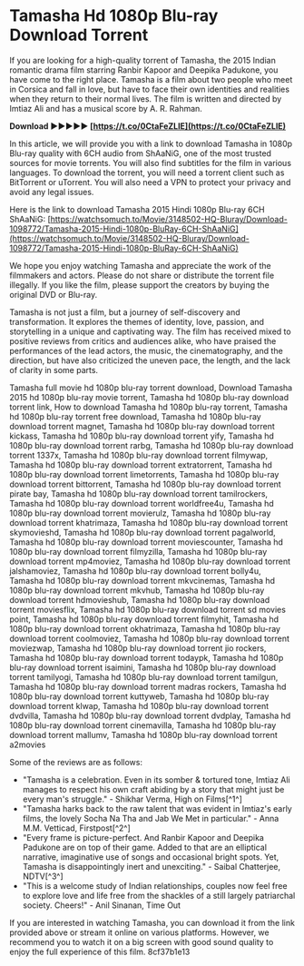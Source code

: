 
 
# Tamasha Hd 1080p Blu-ray Download Torrent
 
If you are looking for a high-quality torrent of Tamasha, the 2015 Indian romantic drama film starring Ranbir Kapoor and Deepika Padukone, you have come to the right place. Tamasha is a film about two people who meet in Corsica and fall in love, but have to face their own identities and realities when they return to their normal lives. The film is written and directed by Imtiaz Ali and has a musical score by A. R. Rahman.
 
**Download ►►►►► [https://t.co/0CtaFeZLlE](https://t.co/0CtaFeZLlE)**


 
In this article, we will provide you with a link to download Tamasha in 1080p Blu-ray quality with 6CH audio from ShAaNiG, one of the most trusted sources for movie torrents. You will also find subtitles for the film in various languages. To download the torrent, you will need a torrent client such as BitTorrent or uTorrent. You will also need a VPN to protect your privacy and avoid any legal issues.
 
Here is the link to download Tamasha 2015 Hindi 1080p Blu-ray 6CH ShAaNiG: [https://watchsomuch.to/Movie/3148502-HQ-Bluray/Download-1098772/Tamasha-2015-Hindi-1080p-BluRay-6CH-ShAaNiG](https://watchsomuch.to/Movie/3148502-HQ-Bluray/Download-1098772/Tamasha-2015-Hindi-1080p-BluRay-6CH-ShAaNiG)
 
We hope you enjoy watching Tamasha and appreciate the work of the filmmakers and actors. Please do not share or distribute the torrent file illegally. If you like the film, please support the creators by buying the original DVD or Blu-ray.

Tamasha is not just a film, but a journey of self-discovery and transformation. It explores the themes of identity, love, passion, and storytelling in a unique and captivating way. The film has received mixed to positive reviews from critics and audiences alike, who have praised the performances of the lead actors, the music, the cinematography, and the direction, but have also criticized the uneven pace, the length, and the lack of clarity in some parts.
 
Tamasha full movie hd 1080p blu-ray torrent download,  Download Tamasha 2015 hd 1080p blu-ray movie torrent,  Tamasha hd 1080p blu-ray download torrent link,  How to download Tamasha hd 1080p blu-ray torrent,  Tamasha hd 1080p blu-ray torrent free download,  Tamasha hd 1080p blu-ray download torrent magnet,  Tamasha hd 1080p blu-ray download torrent kickass,  Tamasha hd 1080p blu-ray download torrent yify,  Tamasha hd 1080p blu-ray download torrent rarbg,  Tamasha hd 1080p blu-ray download torrent 1337x,  Tamasha hd 1080p blu-ray download torrent filmywap,  Tamasha hd 1080p blu-ray download torrent extratorrent,  Tamasha hd 1080p blu-ray download torrent limetorrents,  Tamasha hd 1080p blu-ray download torrent bittorrent,  Tamasha hd 1080p blu-ray download torrent pirate bay,  Tamasha hd 1080p blu-ray download torrent tamilrockers,  Tamasha hd 1080p blu-ray download torrent worldfree4u,  Tamasha hd 1080p blu-ray download torrent movierulz,  Tamasha hd 1080p blu-ray download torrent khatrimaza,  Tamasha hd 1080p blu-ray download torrent skymovieshd,  Tamasha hd 1080p blu-ray download torrent pagalworld,  Tamasha hd 1080p blu-ray download torrent moviescounter,  Tamasha hd 1080p blu-ray download torrent filmyzilla,  Tamasha hd 1080p blu-ray download torrent mp4moviez,  Tamasha hd 1080p blu-ray download torrent jalshamoviez,  Tamasha hd 1080p blu-ray download torrent bolly4u,  Tamasha hd 1080p blu-ray download torrent mkvcinemas,  Tamasha hd 1080p blu-ray download torrent mkvhub,  Tamasha hd 1080p blu-ray download torrent hdmovieshub,  Tamasha hd 1080p blu-ray download torrent moviesflix,  Tamasha hd 1080p blu-ray download torrent sd movies point,  Tamasha hd 1080p blu-ray download torrent filmyhit,  Tamasha hd 1080p blu-ray download torrent okhatrimaza,  Tamasha hd 1080p blu-ray download torrent coolmoviez,  Tamasha hd 1080p blu-ray download torrent moviezwap,  Tamasha hd 1080p blu-ray download torrent jio rockers,  Tamasha hd 1080p blu-ray download torrent todaypk,  Tamasha hd 1080p blu-ray download torrent isaimini,  Tamasha hd 1080p blu-ray download torrent tamilyogi,  Tamasha hd 1080p blu-ray download torrent tamilgun,  Tamasha hd 1080p blu-ray download torrent madras rockers,  Tamasha hd 1080p blu-ray download torrent kuttyweb,  Tamasha hd 1080p blu-ray download torrent klwap,  Tamasha hd 1080p blu-ray download torrent dvdvilla,  Tamasha hd 1080p blu-ray download torrent dvdplay,  Tamasha hd 1080p blu-ray download torrent cinemavilla,  Tamasha hd 1080p blu-ray download torrent mallumv,  Tamasha hd 1080p blu-ray download torrent a2movies
 
Some of the reviews are as follows:
 
- "Tamasha is a celebration. Even in its somber & tortured tone, Imtiaz Ali manages to respect his own craft abiding by a story that might just be every man's struggle." - Shikhar Verma, High on Films[^1^]
- "Tamasha harks back to the raw talent that was evident in Imtiaz's early films, the lovely Socha Na Tha and Jab We Met in particular." - Anna M.M. Vetticad, Firstpost[^2^]
- "Every frame is picture-perfect. And Ranbir Kapoor and Deepika Padukone are on top of their game. Added to that are an elliptical narrative, imaginative use of songs and occasional bright spots. Yet, Tamasha is disappointingly inert and unexciting." - Saibal Chatterjee, NDTV[^3^]
- "This is a welcome study of Indian relationships, couples now feel free to explore love and life free from the shackles of a still largely patriarchal society. Cheers!" - Anil Sinanan, Time Out

If you are interested in watching Tamasha, you can download it from the link provided above or stream it online on various platforms. However, we recommend you to watch it on a big screen with good sound quality to enjoy the full experience of this film.
 8cf37b1e13
 
